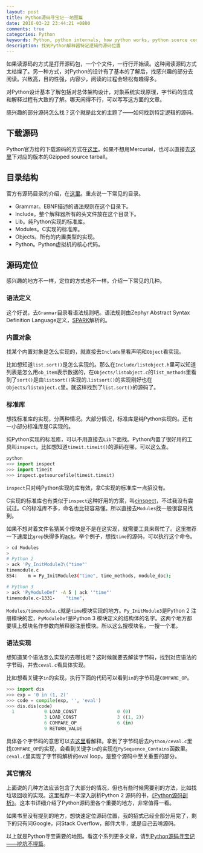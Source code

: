 ```yaml
---
layout: post
title: Python源码寻宝记——地图篇
date: 2016-03-22 23:44:21 +0800
comments: true
categories: Python
keywords: Python, python internals, how python works, python source code, python implenment, python locate source code, python find source code, python get source code, python 源码, python 定位, python 位置, python 代码
description: 找到Python解释器特定逻辑的源码位置
---
```


如果读源码的方式是打开源码包，一个个文件，一行行开始读。这种阅读源码方式太枯燥了。另一种方式，对Python的设计有了基本的了解后，找感兴趣的部分去阅读。兴致高，目的性强，内容少，阅读的过程会轻松有趣得多。

对Python设计基本了解包括对总体架构设计，对象系统实现原理，字节码的生成和解释过程有大致的了解。哪天闲得不行，可以写写这方面的文章。

感兴趣的部分源码怎么找？这个就是此文的主题了——如何找到特定逻辑的源码。

<!--more-->

## 下载源码

Python官方给的下载源码的方式在[这里](https://docs.python.org/devguide/setup.html#getting-the-source-code)。如果不想用Mercurial，也可以直接去[这里](https://www.python.org/downloads/)下对应的版本的Gzipped source tarball。

## 目录结构

官方有源码目录的介绍，在[这里](https://docs.python.org/devguide/setup.html#directory-structure)。重点说一下常见的目录。

- Grammar。EBNF描述的语法规则在这个目录下。
- Include。整个解释器所有的头文件放在这个目录下。
- Lib。纯Python实现的标准库。
- Modules。C实现的标准库。
- Objects。所有的内置类型的实现。
- Python。Python虚拟机的核心代码。

## 源码定位

感兴趣的地方不一样，定位的方式也不一样。介绍一下常见的几种。

### 语法定义

这个好说，去`Grammar`目录看语法规则吧。语法规则由Zephyr Abstract Syntax Definition Language定义，[SPARK](http://pages.cpsc.ucalgary.ca/~aycock/spark/)解析的。

### 内置对象

找某个内置对象是怎么实现的，就直接去`Include`里看声明和`Object`看实现。

比如想知道`list.sort()`是怎么实现的。那么在`Include/listobject.h`里可以知道列表是怎么用`ob_item`表示数据的，在`Objects/listobject.c`的`list_methods`里看到了`sort()`是由`listsort()`实现的.`listsort()`的实现刚好也在`Objects/listobject.c`里。就这样找到了`list.sort()`的源码了。

### 标准库

想找标准库的实现，分两种情况。大部分情况，标准库是纯Python实现的。还有一小部分标准库是C实现的。

纯Python实现的标准库，可以不用直接去`Lib`下面找。Python内置了很好用的工具叫`inspect`。比如想知道`timeit.timeit()`的源码在哪，可以这么查。

```python
python
>>> import inspect
>>> import timeit
>>> inspect.getsourcefile(timeit.timeit)
```

`inspect`只对纯Python实现的库有效，拿C实现的标准库一点招没有。

C实现的标准库也有类似于`inspect`这种好用的方案，叫[cinspect](https://github.com/punchagan/cinspect)，不过我没有尝试过。C的标准库不多，命名也比较容易懂。所以直接去`Modules`找一般很容易找到。

如果不想对着文件名猜某个模块是不是在这实现，就需要工具来帮忙了。这里推荐一下速度比`grep`快得多的[ack](http://beyondgrep.com/)。举个例子，想找`time`的源码，可以执行这个命令。

```bash
> cd Modules
> 
# Python 2
> ack 'Py_InitModule3\("time"'
timemodule.c
854:    m = Py_InitModule3("time", time_methods, module_doc);

# Python 3
> ack 'PyModuleDef' -A 5 | ack '"time"'
timemodule.c-1331-    "time",
```

`Modules/timemodule.c`就是`time`模块实现的地方。`Py_InitModule3`是Python 2 注册模块的宏，`PyModuleDef`是Python 3 模块定义的结构体的名字。这两个地方都要填上模块名作参数向解释器注册模块。所以这么搜模块名，一搜一个准。

### 语法实现

想知道某个语法怎么实现的去哪找呢？这时候就要去解读字节码，找到对应语法的字节码，并去`ceval.c`看具体实现。

比如想看关键字`in`的实现，执行下面的代码可以看到`in`的字节码是`COMPARE_OP`。

```python
>>> import dis
>>> exp = '0 in (1, 2)'
>>> code = compile(exp, '', 'eval')
>>> dis.dis(code)
  1           0 LOAD_CONST               0 (0)
              3 LOAD_CONST               3 ((1, 2))
              6 COMPARE_OP               6 (in)
              9 RETURN_VALUE
```

具体各个字节码的意思可以去[这里](https://docs.python.org/2/library/dis.html#python-bytecode-instructions)看解释。拿到了字节码后去`Python/ceval.c`里找`COMPARE_OP`的实现，会看到关键字`in`的实现在`PySequence_Contains`函数里。`ceval.c`里实现了字节码解析的eval loop，是整个源码中至关重要的部分。

### 其它情况

上面说的几种方法应该包含了大部分的情况，但也有些时候需要别的方法，比如找垃圾回收的实现。这里推荐一本深入剖析Python 2 源码的书，[《Python源码剖析》](https://book.douban.com/subject/3117898/)。这本书详细介绍了Python源码里各个重要的地方，非常值得一看。

如果书里没有提到的地方，想快速定位源码位置，我的招式已经全部分用完了，剩下的只有问Google，问Stack Overflow，邮件大牛，或是自己去啃源码。

以上就是Python寻宝需要的地图。看这个系列更多文章，请到[Python源码寻宝记——挖坑不埋篇](/python-internals-introductory)。

